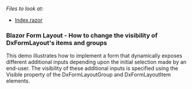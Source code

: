 <!-- default file list -->
*Files to look at*:

* [Index.razor](./CS/DxFormLayoutSlectionDependentInputs/Pages/Index.razor)
<!-- default file list end -->

### Blazor Form Layout - How to change the visibility of DxFormLayout's items and groups

This demo illustrates how to implement a form that dynamically exposes different additional inputs depending upon the initial selection made by an end-user. The visibility of these additional inputs is specified using the Visible property of the DxFormLayoutGroup and DxFormLayoutItem elements. 
